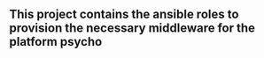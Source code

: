 ## This project contains the ansible roles to provision the necessary middleware for the platform psycho